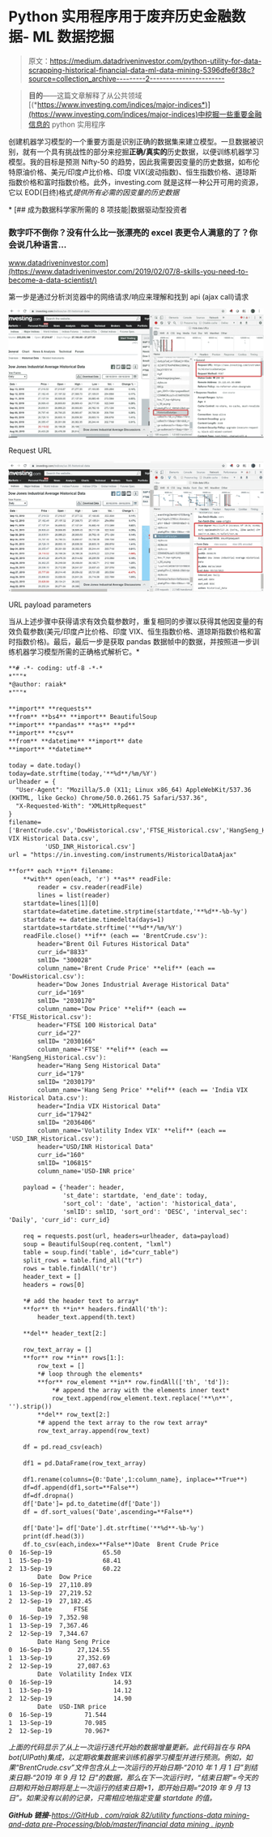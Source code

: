 # Python 实用程序用于废弃历史金融数据- ML 数据挖掘

> 原文：<https://medium.datadriveninvestor.com/python-utility-for-data-scrapping-historical-financial-data-ml-data-mining-5396dfe6f38c?source=collection_archive---------2----------------------->

> **目的**——这篇文章解释了从公共领域[(*https://www.investing.com/indices/major-indices*)](https://www.investing.com/indices/major-indices)中挖掘一些重要金融信息的 python 实用程序

创建机器学习模型的一个重要方面是识别正确的数据集来建立模型。一旦数据被识别，就有一个具有挑战性的部分来挖掘**正确/真实的**历史数据，以便训练机器学习模型。我的目标是预测 Nifty-50 的趋势，因此我需要因变量的历史数据，如布伦特原油价格、美元/印度卢比价格、印度 VIX(波动指数)、恒生指数价格、道琼斯指数价格和富时指数价格。此外，investing.com 就是这样一种公开可用的资源，它以 EOD(日终)格式[](https://www.investing.com/indices/major-indices)*提供所有必需的因变量的历史数据*

*[](https://www.datadriveninvestor.com/2019/02/07/8-skills-you-need-to-become-a-data-scientist/) [## 成为数据科学家所需的 8 项技能|数据驱动型投资者

### 数字吓不倒你？没有什么比一张漂亮的 excel 表更令人满意的了？你会说几种语言…

www.datadriveninvestor.com](https://www.datadriveninvestor.com/2019/02/07/8-skills-you-need-to-become-a-data-scientist/) 

第一步是通过分析浏览器中的网络请求/响应来理解和找到 api (ajax call)请求

![](img/4bc3f72127cf69165a04cf392869cf22.png)

Request URL

![](img/f4030dd883381b64cd95325a7c553282.png)

URL payload parameters

当从上述步骤中获得请求有效负载参数时，重复相同的步骤以获得其他因变量的有效负载参数(美元/印度卢比价格、印度 VIX、恒生指数价格、道琼斯指数价格和富时指数价格)。最后，最后一步是获取 pandas 数据帧中的数据，并按照进一步训练机器学习模型所需的正确格式解析它。* 

```
**# -*- coding: utf-8 -*-*
*"""*
*@author: raiak*
*"""*

**import** **requests**
**from** **bs4** **import** BeautifulSoup
**import** **pandas** **as** **pd**
**import** **csv**
**from** **datetime** **import** date
**import** **datetime**

today = date.today()
today=date.strftime(today,'**%d**/%m/%Y')
urlheader = {
  "User-Agent": "Mozilla/5.0 (X11; Linux x86_64) AppleWebKit/537.36 (KHTML, like Gecko) Chrome/50.0.2661.75 Safari/537.36",
  "X-Requested-With": "XMLHttpRequest"
}
filename=['BrentCrude.csv','DowHistorical.csv','FTSE_Historical.csv','HangSeng_Historical.csv','India VIX Historical Data.csv',
          'USD_INR_Historical.csv']
url = "https://in.investing.com/instruments/HistoricalDataAjax"

**for** each **in** filename:
    **with** open(each, 'r') **as** readFile:
        reader = csv.reader(readFile)
        lines = list(reader)
    startdate=lines[1][0]
    startdate=datetime.datetime.strptime(startdate,'**%d**-%b-%y')
    startdate += datetime.timedelta(days=1)
    startdate=startdate.strftime('**%d**/%m/%Y')
    readFile.close() **if** (each == 'BrentCrude.csv'):
        header="Brent Oil Futures Historical Data"
        curr_id="8833"
        smlID= "300028"
        column_name='Brent Crude Price' **elif** (each == 'DowHistorical.csv'):
        header="Dow Jones Industrial Average Historical Data"
        curr_id="169"
        smlID= "2030170"
        column_name='Dow Price' **elif** (each == 'FTSE_Historical.csv'):
        header="FTSE 100 Historical Data"
        curr_id="27"
        smlID= "2030166"
        column_name='FTSE' **elif** (each == 'HangSeng_Historical.csv'):
        header="Hang Seng Historical Data"
        curr_id="179"
        smlID= "2030179"
        column_name='Hang Seng Price' **elif** (each == 'India VIX Historical Data.csv'):
        header="India VIX Historical Data"
        curr_id="17942"
        smlID= "2036406"
        column_name='Volatility Index VIX' **elif** (each == 'USD_INR_Historical.csv'):
        header="USD/INR Historical Data"
        curr_id="160"
        smlID= "106815"
        column_name='USD-INR price'

    payload = {'header': header, 
               'st_date': startdate, 'end_date': today, 
               'sort_col': 'date', 'action': 'historical_data', 
               'smlID': smlID, 'sort_ord': 'DESC', 'interval_sec': 'Daily', 'curr_id': curr_id}

    req = requests.post(url, headers=urlheader, data=payload)
    soup = BeautifulSoup(req.content, "lxml")
    table = soup.find('table', id="curr_table")
    split_rows = table.find_all("tr")
    rows = table.findAll('tr')
    header_text = []
    headers = rows[0]

    *# add the header text to array*
    **for** th **in** headers.findAll('th'):
        header_text.append(th.text)

    **del** header_text[2:]

    row_text_array = []
    **for** row **in** rows[1:]:
        row_text = []
        *# loop through the elements*
        **for** row_element **in** row.findAll(['th', 'td']):
            *# append the array with the elements inner text*
            row_text.append(row_element.text.replace('**\n**', '').strip())
        **del** row_text[2:]
        *# append the text array to the row text array*
        row_text_array.append(row_text)

    df = pd.read_csv(each)

    df1 = pd.DataFrame(row_text_array)

    df1.rename(columns={0:'Date',1:column_name}, inplace=**True**)
    df=df.append(df1,sort=**False**)
    df=df.dropna()
    df['Date']= pd.to_datetime(df['Date'])
    df = df.sort_values('Date',ascending=**False**)

    df['Date']= df['Date'].dt.strftime('**%d**-%b-%y')
    print(df.head(3))
    df.to_csv(each,index=**False**)Date  Brent Crude Price
0  16-Sep-19              65.50
1  15-Sep-19              68.41
2  13-Sep-19              60.22
        Date  Dow Price
0  16-Sep-19  27,110.89
1  13-Sep-19  27,219.52
2  12-Sep-19  27,182.45
        Date      FTSE
0  16-Sep-19  7,352.98
1  13-Sep-19  7,367.46
2  12-Sep-19  7,344.67
        Date Hang Seng Price
0  16-Sep-19       27,124.55
1  13-Sep-19       27,352.69
2  12-Sep-19       27,087.63
        Date  Volatility Index VIX
0  16-Sep-19                 14.93
1  13-Sep-19                 14.12
2  12-Sep-19                 14.90
        Date  USD-INR price
0  16-Sep-19         71.544
1  13-Sep-19         70.985
2  12-Sep-19         70.967*
```

*上面的代码显示了从上一次运行迭代开始的数据增量更新。此代码旨在与 RPA bot(UIPath)集成，以定期收集数据来训练机器学习模型并进行预测。例如，如果“BrentCrude.csv”文件包含从上一次运行的开始日期-“2010 年 1 月 1 日”到结束日期-“2019 年 9 月 12 日”的数据，那么在下一次运行时，“结束日期”=今天的日期和开始日期将是上一次运行的结束日期+1，即开始日期=“2019 年 9 月 13 日”。如果没有以前的记录，只需相应地指定变量 startdate 的值。*

***GitHub 链接**-[https://GitHub . com/raiak 82/utility functions-data mining-and-data pre-Processing/blob/master/financial data mining . ipynb](https://github.com/raiak82/UtilityFunctions-DataMining-and-DataPre-Processing/blob/master/financialDataMining.ipynb)*